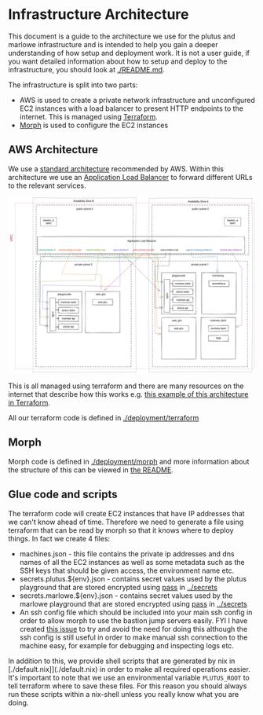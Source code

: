# Infrastructure Architecture

This document is a guide to the architecture we use for the plutus and marlowe infrastructure and is intended to help you gain a deeper understanding of how setup and deployment work. It is not a user guide, if you want detailed information about how to setup and deploy to the infrastructure, you should look at [./README.md](./README.md).

The infrastructure is split into two parts:
* AWS is used to create a private network infrastructure and unconfigured EC2 instances with a load balancer to present HTTP endpoints to the internet. This is managed using [Terraform](https://www.terraform.io/).
* [Morph](https://github.com/DBCDK/morph) is used to configure the EC2 instances

## AWS Architecture

We use a [standard architecture](https://docs.aws.amazon.com/vpc/latest/userguide/VPC_Scenario2.html) recommended by AWS. Within this architecture we use an [Application Load Balancer](https://aws.amazon.com/blogs/devops/introducing-application-load-balancer-unlocking-and-optimizing-architectures/) to forward different URLs to the relevant services.

![AWS Architecture](./architecture.svg)

This is all managed using terraform and there are many resources on the internet that describe how this works e.g. [this example of this architecture in Terraform](https://medium.com/appgambit/terraform-aws-vpc-with-private-public-subnets-with-nat-4094ad2ab331).

All our terraform code is defined in [./deployment/terraform](./deployment/terraform)

## Morph

Morph code is defined in [./deployment/morph](./deployment/morph) and more information about the structure of this can be viewed in [the README](./deployment/morph/README.md).

## Glue code and scripts

The terraform code will create EC2 instances that have IP addresses that we can't know ahead of time. Therefore we need to generate a file using terraform that can be read by morph so that it knows where to deploy things. In fact we create 4 files:
* machines.json - this file contains the private ip addresses and dns names of all the EC2 instances as well as some metadata such as the SSH keys that should be given access, the environment name etc.
* secrets.plutus.${env}.json - contains secret values used by the plutus playground that are stored encrypted using [pass](https://www.passwordstore.org/) in [../secrets]()
* secrets.marlowe.${env}.json - contains secret values used by the marlowe playground that are stored encrypted using [pass](https://www.passwordstore.org/) in [../secrets]()
* An ssh config file which should be included into your main ssh config in order to allow morph to use the bastion jump servers easily. FYI I have created [this issue](https://github.com/DBCDK/morph/issues/145) to try and avoid the need for doing this although the ssh config is still useful in order to make manual ssh connection to the machine easy, for example for debugging and inspecting logs etc.

In addition to this, we provide shell scripts that are generated by nix in [./default.nix]](./default.nix) in order to make all required operations easier. It's important to note that we use an environmental variable `PLUTUS_ROOT` to tell terraform where to save these files. For this reason you should always run these scripts within a nix-shell unless you really know what you are doing.
